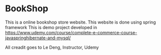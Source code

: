 # BookShop
This is a online bookshop store website. This website is done using spring framework
This is demo project developed in https://www.udemy.com/course/complete-e-commerce-course-javaspringhibernate-and-mysql/

All creadit goes to Le Deng, Instructor, Udemy
